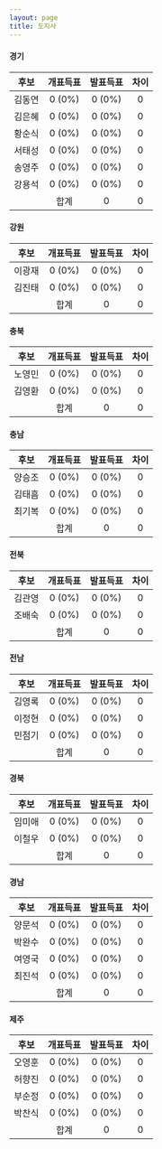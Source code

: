 ```yaml
---
layout: page
title: 도지사
---
```


#### 경기

|후보|개표득표|발표득표|차이|
|:----:|:----:|:----:|:----:|
|김동연|0 (0%)|0 (0%)|0|
|김은혜|0 (0%)|0 (0%)|0|
|황순식|0 (0%)|0 (0%)|0|
|서태성|0 (0%)|0 (0%)|0|
|송영주|0 (0%)|0 (0%)|0|
|강용석|0 (0%)|0 (0%)|0|
||합계|0|0|0|

#### 강원

|후보|개표득표|발표득표|차이|
|:----:|:----:|:----:|:----:|
|이광재|0 (0%)|0 (0%)|0|
|김진태|0 (0%)|0 (0%)|0|
||합계|0|0|0|

#### 충북

|후보|개표득표|발표득표|차이|
|:----:|:----:|:----:|:----:|
|노영민|0 (0%)|0 (0%)|0|
|김영환|0 (0%)|0 (0%)|0|
||합계|0|0|0|

#### 충남

|후보|개표득표|발표득표|차이|
|:----:|:----:|:----:|:----:|
|양승조|0 (0%)|0 (0%)|0|
|김태흠|0 (0%)|0 (0%)|0|
|최기복|0 (0%)|0 (0%)|0|
||합계|0|0|0|

#### 전북

|후보|개표득표|발표득표|차이|
|:----:|:----:|:----:|:----:|
|김관영|0 (0%)|0 (0%)|0|
|조배숙|0 (0%)|0 (0%)|0|
||합계|0|0|0|

#### 전남

|후보|개표득표|발표득표|차이|
|:----:|:----:|:----:|:----:|
|김영록|0 (0%)|0 (0%)|0|
|이정현|0 (0%)|0 (0%)|0|
|민점기|0 (0%)|0 (0%)|0|
||합계|0|0|0|

#### 경북

|후보|개표득표|발표득표|차이|
|:----:|:----:|:----:|:----:|
|임미애|0 (0%)|0 (0%)|0|
|이철우|0 (0%)|0 (0%)|0|
||합계|0|0|0|

#### 경남

|후보|개표득표|발표득표|차이|
|:----:|:----:|:----:|:----:|
|양문석|0 (0%)|0 (0%)|0|
|박완수|0 (0%)|0 (0%)|0|
|여영국|0 (0%)|0 (0%)|0|
|최진석|0 (0%)|0 (0%)|0|
||합계|0|0|0|

#### 제주

|후보|개표득표|발표득표|차이|
|:----:|:----:|:----:|:----:|
|오영훈|0 (0%)|0 (0%)|0|
|허향진|0 (0%)|0 (0%)|0|
|부순정|0 (0%)|0 (0%)|0|
|박찬식|0 (0%)|0 (0%)|0|
||합계|0|0|0|

